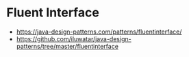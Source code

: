 # Fluent Interface

- https://java-design-patterns.com/patterns/fluentinterface/
- https://github.com/iluwatar/java-design-patterns/tree/master/fluentinterface